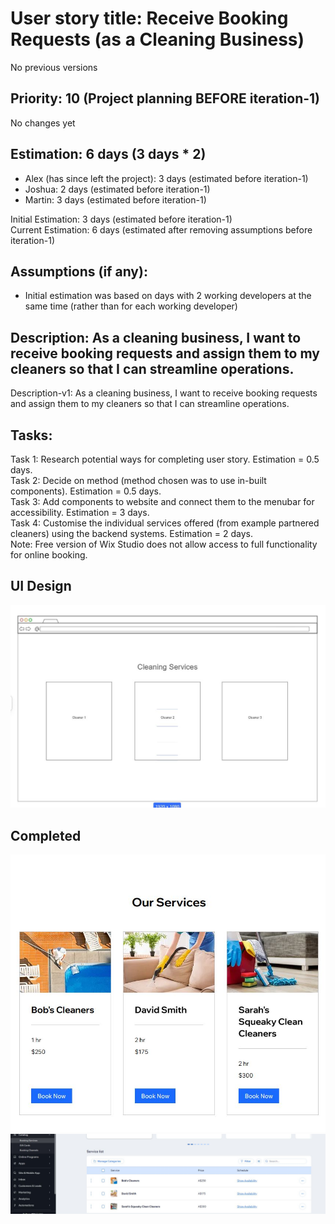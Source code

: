 # User story title: Receive Booking Requests (as a Cleaning Business)
No previous versions

## Priority: 10 (Project planning BEFORE iteration-1)
No changes yet

## Estimation: 6 days (3 days * 2)
* Alex (has since left the project): 3 days (estimated before iteration-1)
* Joshua: 2 days (estimated before iteration-1)
* Martin: 3 days (estimated before iteration-1)

Initial Estimation: 3 days (estimated before iteration-1)  
Current Estimation: 6 days (estimated after removing assumptions before iteration-1)

## Assumptions (if any):
* Initial estimation was based on days with 2 working developers at the same time (rather than for each working developer)

## Description: As a cleaning business, I want to receive booking requests and assign them to my cleaners so that I can streamline operations.
Description-v1: As a cleaning business, I want to receive booking requests and assign them to my cleaners so that I can streamline operations.

## Tasks:
Task 1: Research potential ways for completing user story. Estimation = 0.5 days.  
Task 2: Decide on method (method chosen was to use in-built components). Estimation = 0.5 days.  
Task 3: Add components to website and connect them to the menubar for accessibility. Estimation = 3 days.  
Task 4: Customise the individual services offered (from example partnered cleaners) using the backend systems. Estimation = 2 days.  
Note: Free version of Wix Studio does not allow access to full functionality for online booking.

## UI Design
![image alt](../images/mockup_booking_services.JPG)

## Completed
![image alt](../images/5dash1_booking_frontend.JPG)
![image alt](../images/5dash2_booking_backend.JPG)
